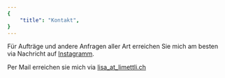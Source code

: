 ```yaml
---
{
    "title": "Kontakt",
}
---
```


Für Aufträge und andere Anfragen aller Art erreichen Sie mich am besten
via Nachricht auf [Instagramm](https://www.instagram.com/limettli/).

Per Mail erreichen sie mich via [lisa_at_limettli.ch](mailto:lisa@limettli.ch)
